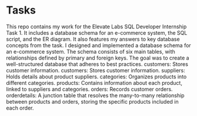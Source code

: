 # Tasks
This repo contains my work for the Elevate Labs SQL Developer Internship Task 1. It includes a database schema for an e-commerce system, the SQL script, and the ER diagram. It also features my answers to key database concepts from the task.
I designed and implemented a database schema for an e-commerce system. The schema consists of six main tables, with relationships defined by primary and foreign keys. The goal was to create a well-structured database that adheres to best practices.
customers: Stores customer information.
customers: Stores customer information.
suppliers: Holds details about product suppliers.
categories: Organizes products into different categories.
products: Contains information about each product, linked to suppliers and categories.
orders: Records customer orders.
orderdetails: A junction table that resolves the many-to-many relationship between products and orders, storing the specific products included in each order.
